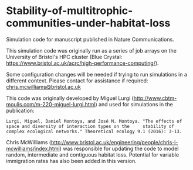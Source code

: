 # Stability-of-multitrophic-communities-under-habitat-loss
Simulation code for manuscript published in Nature Communications.

This simulation code was originally run as a series of job arrays on the University of Bristol's HPC cluster (Blue Crystal: https://www.bristol.ac.uk/acrc/high-performance-computing/).

Some configuration changes will be needed if trying to run simulations in a different context. Please contact for assistance if required:
chris.mcwilliams@bristol.ac.uk

This code was originally developed by Miguel Lurgi (http://www.cbtm-moulis.com/m-220-miguel-lurgi.html) and used for simulations in the publication:

    Lurgi, Miguel, Daniel Montoya, and José M. Montoya. "The effects of space and diversity of interaction types on the     stability of complex ecological networks." Theoretical ecology 9.1 (2016): 3-13.
    
Chris McWilliams (http://www.bristol.ac.uk/engineering/people/chris-j-mcwilliams/index.html) was responsible for updating the code to model random, intermediate and contiguous habitat loss. Potential for variable immigration rates has also been added in this version. 
